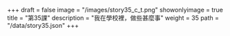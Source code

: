 +++
draft = false 
image = "/images/story35_c_t.png" 
showonlyimage = true 
title = "第35課" 
description = "我在學校裡，做些甚麼事"
weight = 35 
path = "/data/story35.json" 
+++
